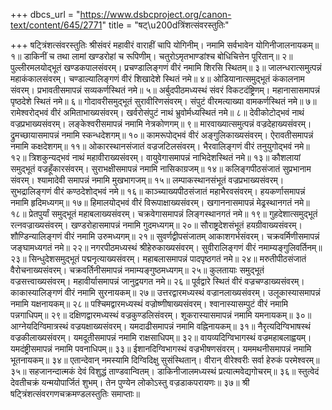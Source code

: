 +++
dbcs_url = "https://www.dsbcproject.org/canon-text/content/645/2771"
title = "षट्\u200dत्रिंशत्संवरस्तुतिः"

+++
षट्‍त्रिंशत्संवरस्तुतिः
श्रीसंवरं महावीरं वाराहीं चापि योगिनीम्। 
नमामि सर्वभावेन योगिनीजालनायकम्॥ १॥
डाकिनीं च तथा लामां खण्डरोहां च रूपिणीम्। 
चतुरोऽमृतभाण्डांश्च बोधिचित्तेन पूरितान्॥ २॥
पुल्लीरमलयोद्भूतं  खण्डकपालसंवरम्। 
प्रचण्डालिङ्गणं वीरं नमामि शिरसि स्थितम्॥ ३॥
जालन्धरात्समुत्पन्नं महाकंकालसंवरम्। 
चण्डाल्यालिङ्गणं वीरं शिखादेशे स्थितं नमे॥ ४॥
ओडियानात्समुद्भूतं कंकालनाम संवरम्। 
प्रभावतीसमापन्नं सव्यकर्णस्थितं नमे॥ ५॥
अर्बुदपीठमध्यस्थं संवरं विकटदंष्ट्रिणम्। 
महानासासमापन्नं पृष्ठदेशे स्थितं नमे॥ ६॥
गोदावरीसमुद्भूतं सुरावीरिणसंवरम्। 
संपुटं वीरमत्याख्या वामकर्णस्थितं नमे॥ ७॥
रामेश्वरोद्भवं वीरं अमिताभाख्यसंवरम्। 
खर्वरोसंपुटं नाथं भ्रुवोर्मध्यस्थितं नमे॥ ८॥
देवीकोटोद्भवं नाथं वज्रप्रभाख्यसंवरम्। 
लङ्केश्वरीसमापन्नं नमामि नेत्रकोणगम्॥ ९॥
मारवाख्यात्समुत्पन्नं वज्रदेहाख्यसंवरम्। 
द्रुमच्छायासमापन्नं नमामि स्कन्धदेशगम्॥ १०॥
कामरूपोद्भवं वीरं अङ्गुलिकाख्यसंवरम्। 
ऐरावतीसमापन्नं नमामि कक्षदेशगम्॥ ११॥
ओकारस्थानसंजातं वज्रजटिलसंवरम्। 
भैरवालिङ्गणं वीरं तनुयुगोद्भवं नमे॥ १२॥
त्रिशकुन्यद्भवं नाथं महावीराख्यसंवरम्। 
वायुवेगासमापन्नं नाभिदेशस्थितं नमे॥ १३॥
कौशलायां समुद्भूतं वज्रहूँकारसंवरम्। 
सुराभक्षीसमापन्नं नमामि नासिकाग्रजम्॥ १४॥
कलिङ्गपीठसंजातं सुप्रभानाम संवरम्। 
श्यामादेवी समापन्नं नमामि मुखभागजम्॥ १५॥
लम्पाकस्थानसंभूतं वज्रप्रभाख्यसंवरम्। 
सुभद्रालिङ्गणं वीरं कण्ठदेशोद्भवं नमे॥ १६॥
काञ्च्याख्यपीठसंजातं महाभैरवसंवरम्। 
हयकर्णासमापन्नं नमामि हृदिमध्यगम्॥ १७॥
हिमालयोद्भवं वीरं विरूपाक्षाख्यसंवरम्। 
खगाननासमापन्नं मेढ्रस्थानगतं नमे॥ १८॥
प्रेतपुर्यां समुद्भूतं महाबलाख्यसंवरम्। 
चक्रवेगासमापन्नं लिङ्गस्थानगतं नमे॥ १९॥
गुहदेशात्समुद्भूतं रत्नवज्राख्यसंवरम्। 
खण्डरोहासमापन्नं नमामि गुदमध्यगम्॥ २०॥
सौराष्ट्रदेशसंभूतं हयग्रीवाख्यसंवरम्। 
शौण्डिन्यालिङ्गणं वीरं नमामि उरुमध्यगम्॥ २१॥
सुवर्णद्वीपसंजातम्  आकाशगर्भसंवरम्। 
चक्रवर्मिणीसमापन्नं जङ्घामध्यगतं नमे॥ २२॥
नगरपीठमध्यस्थं श्रीहेरुकाख्यसंवरम्।
सुवीरालिङ्गणं वीरं नमाम्यङ्गुलिवर्तिनम्॥ २३॥
सिन्धुदेशसमुद्भूतं पद्मनृत्याख्यसंवरम्। 
महाबलासमापन्नं पादपृष्ठगतं नमे॥ २४॥
मरुतीपीठसंजातं वैरोचनाख्यसंवरम्। 
चक्रवर्तिनीसमापन्नं नमाम्यङ्गुष्ठमध्यगम्॥ २५॥
कुलतायाः समुद्भूतं वज्रसत्त्वाख्यसंवरम्। 
महावीर्यासमापन्नं जानुद्वयगत नमे॥ २६॥
पूर्वद्वारे स्थितं वीरं वज्रचण्डाख्यसंवरम्। 
काकास्यालिङ्गणं वीरं नमामि सुरनायकम्॥ २७॥
उत्तरद्वारमध्यस्थं वज्रानलाख्यसंवरम्। 
उलूकास्यासमापन्नं नमामि यक्षनायकम्॥ २८॥
पश्चिमद्वारमध्यस्थं वज्रोष्णीषाख्यसंवरम्। 
श्वानास्यासम्पुटं वीरं नमामि पन्नगाधिपम्॥ २९॥
दक्षिणद्वारमध्यस्थं वज्रकुण्डलिसंवरम्। 
शूकरास्यासमापन्नं नमामि यमनायकम्॥ ३०॥
आग्नेयदिग्विमात्रस्थं वज्रयक्षाख्यसंवरम्।
यमदाढीसमापन्नं नमामि वह्निनायकम्॥ ३१॥
नैरृत्यदिग्विभाषस्थं वज्रकीलाख्यसंवरम्। 
यमदूतीसमापन्नं नमामि राक्षसाधिपम्॥ ३२॥
वायव्यदिग्विभागस्थं वज्रमहाबलाह्वयम्। 
यमदंष्ट्रीसमापन्नं नमामि पवनाधिपम्॥ ३३॥
ईशानदिग्विभागस्थं वज्रभीषणसंवरम्।
यममथनीसमापन्नं नमामि भूतनायकम्॥ ३४॥
एतान्देवान् नमस्यामि दिग्विदिक्षु सुसंस्थितान्। 
वीरान् वीरेश्वरीः सर्वा हेरुकं परमेश्वरम्॥ ३५॥
सहजानन्दात्मकं देवं विशुद्धं ताण्डवान्वितम्।
डाकिनीजालमध्यस्थं प्रत्यात्मवेद्यगोचरम्॥ ३६॥
स्तुत्वेदं देवतीचक्रं यन्मयोपार्जितं शुभम्। 
तेन पुण्येन लोकोऽस्तु वज्रडाकपरायणः॥ ३७॥
श्री षट्‍त्रिंशत्संवरगणचक्रमण्डलस्तुतिः समाप्ताः॥
